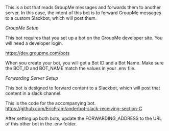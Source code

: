 This is a bot that reads GroupMe messages and forwards them to another server. In this case, the intent of this bot is to forward GroupMe messages to a custom Slackbot, which will post them.

*GroupMe Setup*

This bot requires that you set up a bot on the GroupMe developer site. You will need a developer login.

https://dev.groupme.com/bots

When you create your bot, you will get a Bot ID and a Bot Name. Make sure the BOT_ID and BOT_NAME match the values in your .env file.

*Forwarding Server Setup*

This bot is designed to forward content to a Slackbot, which will post that content in a slack channel.

This is the code for the accompanying bot.
https://github.com/EricFram/anderbot-slack-receiving-section-C

After setting up both bots, update the FORWARDING_ADDRESS to the URL of this other bot in the .env folder.
